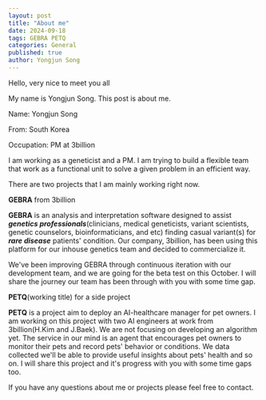 ```yaml
---
layout: post
title: "About me"
date: 2024-09-18
tags: GEBRA PETQ
categories: General
published: true
author: Yongjun Song
---
```


Hello, very nice to meet you all

My name is Yongjun Song. This post is about me.

Name: Yongjun Song

From: South Korea

Occupation: PM at 3billion

I am working as a geneticist and a PM. I am trying to build a flexible team that work as a functional unit to solve a given problem in an efficient way.

There are two projects that I am mainly working right now.

**GEBRA** from 3billion

**GEBRA** is an analysis and interpretation software designed to assist ***genetics professionals***(clinicians, medical geneticists, variant scientists, genetic counselors, bioinformaticians, and etc) finding casual variant(s) for ***rare disease*** patients' condition. Our company, 3billion, has been using this platform for our inhouse genetics team and decided to commercialize it. 

We've been improving GEBRA through continuous iteration with our development team, and we are going for the beta test on this October. I will share the journey our team has been through with you with some time gap.

**PETQ**(working title) for a side project

**PETQ** is a project aim to deploy an AI-healthcare manager for pet owners. I am working on this project with two AI engineers at work from 3billion(H.Kim and J.Baek). We are not focusing on developing an algorithm yet. The service in our mind is an agent that encourages pet owners to monitor their pets and record pets' behavior or conditions. We data collected we'll be able to provide useful insights about pets' health and so on. I will share this project and it's progress with you with some time gaps too.

If you have any questions about me or projects please feel free to contact.


